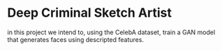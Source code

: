 # Deep Criminal Sketch Artist

in this project we intend to, using the CelebA dataset, train a GAN model that generates faces using descripted features.
